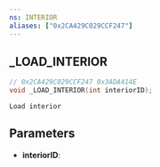 ```yaml
---
ns: INTERIOR
aliases: ["0x2CA429C029CCF247"]
---
```

## _LOAD_INTERIOR

```c
// 0x2CA429C029CCF247 0x3ADA414E
void _LOAD_INTERIOR(int interiorID);
```

```
Load interior  
```

## Parameters
* **interiorID**: 

